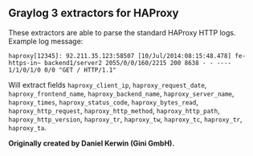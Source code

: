 ## Graylog 3 extractors for HAProxy

These extractors are able to parse the standard HAProxy HTTP logs. Example log message:

    haproxy[12345]: 92.211.35.123:58507 [10/Jul/2014:08:15:48.478] fe-https-in~ backend1/server2 2055/0/0/160/2215 200 8638 - - ---- 1/1/0/1/0 0/0 "GET / HTTP/1.1"

Will extract fields `haproxy_client_ip`, `haproxy_request_date`, `haproxy_frontend_name`, `haproxy_backend_name`, `haproxy_server_name`, `haproxy_times`, `haproxy_status_code`, `haproxy_bytes_read`, `haproxy_http_request`, `haproxy_http_method`, `haproxy_http_path`, `haproxy_http_version`, `haproxy_tr`, `haproxy_tw`, `haproxy_tc`, `haproxy_tr`, `haproxy_ta`.

**Originally created by Daniel Kerwin (Gini GmbH).**
